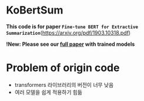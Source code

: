# KoBertSum

**This code is for paper `Fine-tune BERT for Extractive Summarization`**(https://arxiv.org/pdf/1903.10318.pdf)

**!New: Please see our [full paper](https://arxiv.org/abs/1908.08345) with trained models**


# Problem of origin code
- transformers 라이브러리의 버전이 너무 낮음
- 여러 모델을 쉽게 적용하기 힘듦
